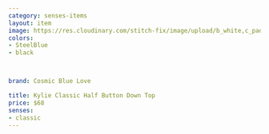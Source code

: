 ```yaml
---
category: senses-items
layout: item
image: https://res.cloudinary.com/stitch-fix/image/upload/b_white,c_pad,dpr_1.0,f_auto,h_150,q_auto,w_150/v1644919002/cn1jzkadb0kikq1zzwbh.jpg
colors: 
- SteelBlue
- black



brand: Cosmic Blue Love

title: Kylie Classic Half Button Down Top
price: $68
senses:
- classic
---
```





